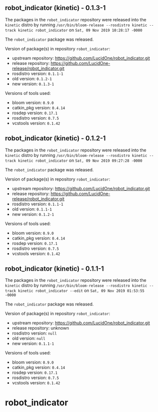 ## robot_indicator (kinetic) - 0.1.3-1

The packages in the `robot_indicator` repository were released into the `kinetic` distro by running `/usr/bin/bloom-release --rosdistro kinetic --track kinetic robot_indicator` on `Sat, 09 Nov 2019 10:28:17 -0000`

The `robot_indicator` package was released.

Version of package(s) in repository `robot_indicator`:

- upstream repository: https://github.com/LucidOne/robot_indicator.git
- release repository: https://github.com/LucidOne-release/robot_indicator.git
- rosdistro version: `0.1.1-1`
- old version: `0.1.2-1`
- new version: `0.1.3-1`

Versions of tools used:

- bloom version: `0.9.0`
- catkin_pkg version: `0.4.14`
- rosdep version: `0.17.1`
- rosdistro version: `0.7.5`
- vcstools version: `0.1.42`


## robot_indicator (kinetic) - 0.1.2-1

The packages in the `robot_indicator` repository were released into the `kinetic` distro by running `/usr/bin/bloom-release --rosdistro kinetic --track kinetic robot_indicator` on `Sat, 09 Nov 2019 09:27:28 -0000`

The `robot_indicator` package was released.

Version of package(s) in repository `robot_indicator`:

- upstream repository: https://github.com/LucidOne/robot_indicator.git
- release repository: https://github.com/LucidOne-release/robot_indicator.git
- rosdistro version: `0.1.1-1`
- old version: `0.1.1-1`
- new version: `0.1.2-1`

Versions of tools used:

- bloom version: `0.9.0`
- catkin_pkg version: `0.4.14`
- rosdep version: `0.17.1`
- rosdistro version: `0.7.5`
- vcstools version: `0.1.42`


## robot_indicator (kinetic) - 0.1.1-1

The packages in the `robot_indicator` repository were released into the `kinetic` distro by running `/usr/bin/bloom-release --rosdistro kinetic --track kinetic robot_indicator --edit` on `Sat, 09 Nov 2019 01:53:55 -0000`

The `robot_indicator` package was released.

Version of package(s) in repository `robot_indicator`:

- upstream repository: https://github.com/LucidOne/robot_indicator.git
- release repository: unknown
- rosdistro version: `null`
- old version: `null`
- new version: `0.1.1-1`

Versions of tools used:

- bloom version: `0.9.0`
- catkin_pkg version: `0.4.14`
- rosdep version: `0.17.1`
- rosdistro version: `0.7.5`
- vcstools version: `0.1.42`


# robot_indicator